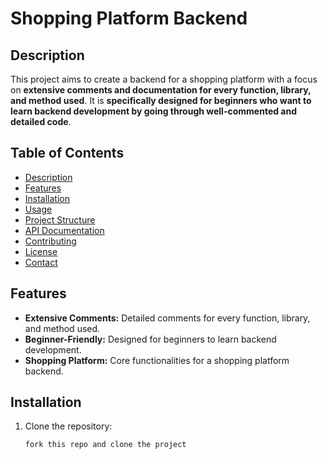 # Shopping Platform Backend

## Description
This project aims to create a backend for a shopping platform with a focus on __extensive comments and documentation for every function, library, and method used__. It is __specifically designed for beginners who want to learn backend development by going through well-commented and detailed code__.

## Table of Contents
- [Description](#description)
- [Features](#features)
- [Installation](#installation)
- [Usage](#usage)
- [Project Structure](#project-structure)
- [API Documentation](#api-documentation)
- [Contributing](#contributing)
- [License](#license)
- [Contact](#contact)

## Features
- **Extensive Comments:** Detailed comments for every function, library, and method used.
- **Beginner-Friendly:** Designed for beginners to learn backend development.
- **Shopping Platform:** Core functionalities for a shopping platform backend.

## Installation
1. Clone the repository:
   ```sh
   fork this repo and clone the project 
